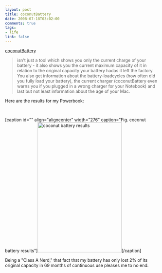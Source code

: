 ```yaml
--- 
layout: post
title: coconutBattery
date: 2008-07-18T03:02:00
comments: true
tags:
- life
link: false
---
```

<a title="coconutBattery" href="http://www.coconut-flavour.com/coconutbattery/">coconutBattery</a>
<blockquote><span>isn't just a tool which shows you only the current charge of your battery - it also shows you the </span><span>current maximum capacity</span><span> of it in relation to the </span><span>original capacity your battery had</span><span>as it left the factory.
You also get information about the </span><span>battery-loadcycles</span><span> (how often did you fully load your battery), the current charger (coconutBattery even warns you if you plugged in a wrong charger for your Notebook) and last but not least information about the </span><span>age of your Mac</span><span>.</span></blockquote>
Here are the results for my Powerbook:

 

[caption id="" align="aligncenter" width="276" caption="Fig. coconut battery results"]<img class=" " title="69 months and still strong" src="https://zanshin.net/images/coconutBattery.png" alt="coconut battery results" width="276" height="426" />[/caption]

Being a "Class A Nerd," that fact that my battery has only lost 2% of its original capacity in 69 months of continuous use pleases me to no end.
